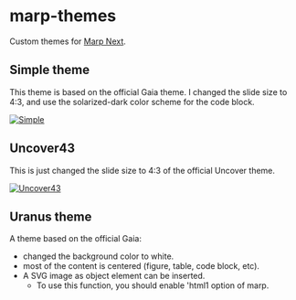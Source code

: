 # marp-themes

Custom themes for [Marp Next](https://github.com/marp-team/marp).

## Simple theme

This theme is based on the official Gaia theme. I changed the slide size to 4:3,
and use the solarized-dark color scheme for the code block.

[![Simple](http://image.slidesharecdn.com/simple-190206070318/95/slide-1-1024.jpg)](https://www.slideshare.net/TatsuyaSakauchi/simple-marp-next-custom-theme)

## Uncover43

This is just changed the slide size to 4:3 of the official Uncover theme.

[![Uncover43](http://image.slidesharecdn.com/uncover43-190206071439/95/slide-1-1024.jpg)](https://www.slideshare.net/TatsuyaSakauchi/uncover43-marp-next-custom-theme)

## Uranus theme

A theme based on the official Gaia:

- changed the background color to white.
- most of the content is centered (figure, table, code block, etc).
- A SVG image as object element can be inserted.
  - To use this function, you should enable 'html1 option of marp.
